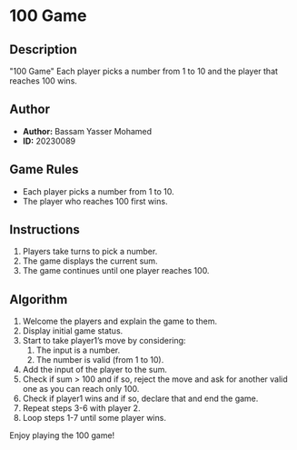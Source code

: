 # 100 Game

## Description
"100 Game" Each player picks a number from 1 to 10 and the player that reaches 100 wins.

## Author
- **Author:** Bassam Yasser Mohamed
- **ID:** 20230089

## Game Rules
- Each player picks a number from 1 to 10.
- The player who reaches 100 first wins.

## Instructions
1. Players take turns to pick a number.
2. The game displays the current sum.
3. The game continues until one player reaches 100.

## Algorithm
1. Welcome the players and explain the game to them.
2. Display initial game status.
3. Start to take player1’s move by considering:
    1. The input is a number.
    2. The number is valid (from 1 to 10).
4. Add the input of the player to the sum.
5. Check if sum > 100 and if so, reject the move and ask for another valid one as you can reach only 100.
6. Check if player1 wins and if so, declare that and end the game.
7. Repeat steps 3-6 with player 2.
8. Loop steps 1-7 until some player wins.

Enjoy playing the 100 game!
